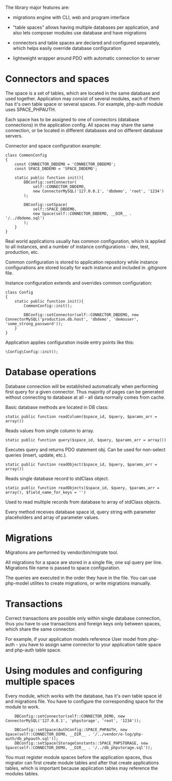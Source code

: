 The library major features are:

- migrations engine with CLI, web and program interface

- "table spaces" allows having multiple databases per application, and also lets composer modules use database and have migrations

- connectors and table spaces are declared and configured separately, which helps easily override database configuration

- lightweight wrapper around PDO with automatic connection to server

# Connectors and spaces

The space is a set of tables, which are located in the same database and used together. Application may consist of several modules, each of them has it's own table space or several spaces. For example, php-auth module uses SPACE_PHPAUTH.

Each space has to be assigned to one of connectors (database connections) in the application config. All spaces may share the same connection, or be located in different databases and on different database servers.

Connector and space configuration example:

    class CommonConfig
    {
        const CONNECTOR_DBDEMO = 'CONNECTOR_DBDEMO';
        const SPACE_DBDEMO = 'SPACE_DBDEMO';
    
        static public function init(){
            DBConfig::setConnector(
                self::CONNECTOR_DBDEMO,
                new ConnectorMySQL('127.0.0.1', 'dbdemo', 'root', '1234')
            );
            
            DBConfig::setSpace(
                self::SPACE_DBDEMO,
                new Space(self::CONNECTOR_DBDEMO, __DIR__ . '/../dbdemo.sql')
            );
        }
    }

Real world applications usually has common configuration, which is applied to all instances, and a number of instance configurations - dev, test, production, etc.  

Common configuration is stored to application repository while instance configurations are stored locally for each instance and included in .gitignore file.

Instance configuration extends and overrides common configuration:
 
    class Config
    {
        static public function init(){
            CommonConfig::init();
            
            DBConfig::setConnector(self::CONNECTOR_DBDEMO, new ConnectorMySQL('production.db.host', 'dbdemo', 'demouser', 'some_strong_password'));
        }
    }

Application applies configuration inside entry points like this: 

    \Config\Config::init();
    
# Database operations

Database connection will be established automatically when performing first query for a given connector. Thus majority of pages can be generated without connecting to database at all -  all data normally comes from cache.

Basic database methods are located in DB class: 

    static public function readColumn($space_id, $query, $params_arr = array())

Reads values from single column to array.

    static public function query($space_id, $query, $params_arr = array())
    
Executes query and returns PDO statement obj. Can be used for non-select queries (insert, update, etc.).    

    static public function readObject($space_id, $query, $params_arr = array())
   
Reads single database record to stdClass object. 
    
    static public function readObjects($space_id, $query, $params_arr = array(), $field_name_for_keys = '')

Used to read multiple records from database to array of stdClass objects.

Every method receives database space id, query string with parameter placeholders and array of parameter values.     

# Migrations

Migrations are performed by vendor/bin/migrate tool.

All migrations for a space are stored in a single file, one sql query per line. Migrations file name is passed to space configuration.   

The queries are executed in the order they have in the file. You can use php-model utilites to create migrations, or write migrations manually.

# Transactions

Correct transactions are possible only within single database connection, thus you have to use transactions and foreign keys only between spaces, which share the same connector. 

For example, if your application models reference User model from php-auth - you have to assign same connector to your application table space and php-auth table space. 

# Using modules and configuring multiple spaces

Every module, which works with the database, has it's own table space id and migrations file. You have to configure the corresponding space for the module to work. 

        DBConfig::setConnector(self::CONNECTOR_DEMO, new ConnectorMySQL('127.0.0.1', 'phpstorage', 'root', '1234'));

        DBConfig::setSpace(AuthConfig::SPACE_PHPAUTH, new Space(self::CONNECTOR_DEMO, __DIR__ . '/../vendor/o-log/php-auth/db_phpauth.sql'));
        DBConfig::setSpace(StorageConstants::SPACE_PHPSTORAGE, new Space(self::CONNECTOR_DEMO, __DIR__ . '/../db_phpstorage.sql'));

You must register module spaces before the application spaces, thus migrator can first create module tables and after that create applications tables, which is important because application tables may reference the modules tables.
